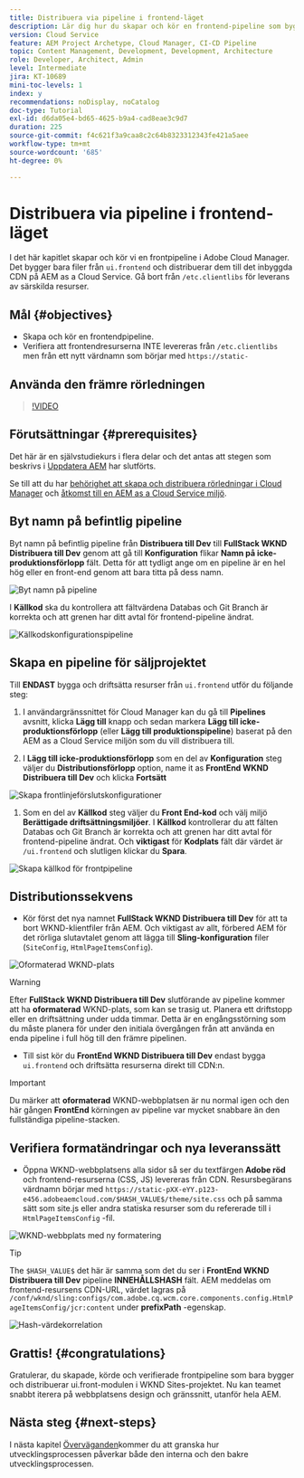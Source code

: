```yaml
---
title: Distribuera via pipeline i frontend-läget
description: Lär dig hur du skapar och kör en frontend-pipeline som bygger front-end-resurser och distribuerar till det inbyggda CDN på AEM as a Cloud Service.
version: Cloud Service
feature: AEM Project Archetype, Cloud Manager, CI-CD Pipeline
topic: Content Management, Development, Development, Architecture
role: Developer, Architect, Admin
level: Intermediate
jira: KT-10689
mini-toc-levels: 1
index: y
recommendations: noDisplay, noCatalog
doc-type: Tutorial
exl-id: d6da05e4-bd65-4625-b9a4-cad8eae3c9d7
duration: 225
source-git-commit: f4c621f3a9caa8c2c64b8323312343fe421a5aee
workflow-type: tm+mt
source-wordcount: '685'
ht-degree: 0%

---
```


# Distribuera via pipeline i frontend-läget

I det här kapitlet skapar och kör vi en frontpipeline i Adobe Cloud Manager. Det bygger bara filer från `ui.frontend` och distribuerar dem till det inbyggda CDN på AEM as a Cloud Service. Gå bort från  `/etc.clientlibs` för leverans av särskilda resurser.


## Mål {#objectives}

* Skapa och kör en frontendpipeline.
* Verifiera att frontendresurserna INTE levereras från `/etc.clientlibs` men från ett nytt värdnamn som börjar med `https://static-`

## Använda den främre rörledningen

>[!VIDEO](https://video.tv.adobe.com/v/3409420?quality=12&learn=on)

## Förutsättningar {#prerequisites}

Det här är en självstudiekurs i flera delar och det antas att stegen som beskrivs i [Uppdatera AEM](./update-project.md) har slutförts.

Se till att du har [behörighet att skapa och distribuera rörledningar i Cloud Manager](https://experienceleague.adobe.com/docs/experience-manager-cloud-manager/content/requirements/users-and-roles.html?lang=en#role-definitions) och [åtkomst till en AEM as a Cloud Service miljö](https://experienceleague.adobe.com/docs/experience-manager-cloud-service/content/implementing/using-cloud-manager/manage-environments.html).

## Byt namn på befintlig pipeline

Byt namn på befintlig pipeline från __Distribuera till Dev__ till  __FullStack WKND Distribuera till Dev__ genom att gå till __Konfiguration__ flikar __Namn på icke-produktionsförlopp__ fält. Detta för att tydligt ange om en pipeline är en hel hög eller en front-end genom att bara titta på dess namn.

![Byt namn på pipeline](assets/fullstack-wknd-deploy-dev-pipeline.png)


I __Källkod__ ska du kontrollera att fältvärdena Databas och Git Branch är korrekta och att grenen har ditt avtal för frontend-pipeline ändrat.

![Källkodskonfigurationspipeline](assets/fullstack-wknd-source-code-config.png)


## Skapa en pipeline för säljprojektet

Till __ENDAST__ bygga och driftsätta resurser från `ui.frontend` utför du följande steg:

1. I användargränssnittet för Cloud Manager kan du gå till __Pipelines__ avsnitt, klicka __Lägg till__ knapp och sedan markera __Lägg till icke-produktionsförlopp__ (eller __Lägg till produktionspipeline__) baserat på den AEM as a Cloud Service miljön som du vill distribuera till.

1. I __Lägg till icke-produktionsförlopp__ som en del av __Konfiguration__ steg väljer du __Distributionsförlopp__ option, name it as __FrontEnd WKND Distribuera till Dev__ och klicka __Fortsätt__

![Skapa frontlinjeförslutskonfigurationer](assets/create-frontend-pipeline-configs.png)

1. Som en del av __Källkod__ steg väljer du __Front End-kod__ och välj miljö __Berättigade driftsättningsmiljöer__. I __Källkod__ kontrollerar du att fälten Databas och Git Branch är korrekta och att grenen har ditt avtal för frontend-pipeline ändrat.
Och __viktigast__ för __Kodplats__ fält där värdet är `/ui.frontend` och slutligen klickar du __Spara__.

![Skapa källkod för frontpipeline](assets/create-frontend-pipeline-source-code.png)


## Distributionssekvens

* Kör först det nya namnet __FullStack WKND Distribuera till Dev__ för att ta bort WKND-klientfiler från AEM. Och viktigast av allt, förbered AEM för det rörliga slutavtalet genom att lägga till __Sling-konfiguration__ filer (`SiteConfig`, `HtmlPageItemsConfig`).

![Oformaterad WKND-plats](assets/unstyled-wknd-site.png)

>[!WARNING]
>
>Efter __FullStack WKND Distribuera till Dev__ slutförande av pipeline kommer att ha __oformaterad__ WKND-plats, som kan se trasig ut. Planera ett driftstopp eller en driftsättning under udda timmar. Detta är en engångsstörning som du måste planera för under den initiala övergången från att använda en enda pipeline i full hög till den främre pipelinen.


* Till sist kör du __FrontEnd WKND Distribuera till Dev__ endast bygga `ui.frontend` och driftsätta resurserna direkt till CDN:n.

>[!IMPORTANT]
>
>Du märker att __oformaterad__ WKND-webbplatsen är nu normal igen och den här gången __FrontEnd__ körningen av pipeline var mycket snabbare än den fullständiga pipeline-stacken.

## Verifiera formatändringar och nya leveranssätt

* Öppna WKND-webbplatsens alla sidor så ser du textfärgen __Adobe röd__ och frontend-resurserna (CSS, JS) levereras från CDN. Resursbegärans värdnamn börjar med `https://static-pXX-eYY.p123-e456.adobeaemcloud.com/$HASH_VALUE$/theme/site.css` och på samma sätt som site.js eller andra statiska resurser som du refererade till i `HtmlPageItemsConfig` -fil.


![WKND-webbplats med ny formatering](assets/newly-styled-wknd-site.png)



>[!TIP]
>
>The `$HASH_VALUE$` det här är samma som det du ser i __FrontEnd WKND Distribuera till Dev__  pipeline __INNEHÅLLSHASH__ fält. AEM meddelas om frontend-resursens CDN-URL, värdet lagras på `/conf/wknd/sling:configs/com.adobe.cq.wcm.core.components.config.HtmlPageItemsConfig/jcr:content` under __prefixPath__ -egenskap.


![Hash-värdekorrelation](assets/hash-value-correlartion.png)



## Grattis! {#congratulations}

Gratulerar, du skapade, körde och verifierade frontpipeline som bara bygger och distribuerar ui.front-modulen i WKND Sites-projektet. Nu kan teamet snabbt iterera på webbplatsens design och gränssnitt, utanför hela AEM.

## Nästa steg {#next-steps}

I nästa kapitel [Överväganden](considerations.md)kommer du att granska hur utvecklingsprocessen påverkar både den interna och den bakre utvecklingsprocessen.
